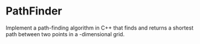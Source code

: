 # PathFinder
Implement a path-finding algorithm in C++ that finds and returns a shortest path between two points in a  -dimensional grid.
